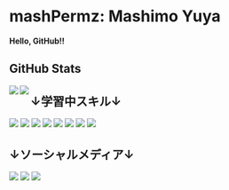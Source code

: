 # mashPermz: Mashimo Yuya

__Hello, GitHub!!__

## GitHub Stats
<a href="https://github.com/anuraghazra/github-readme-stats">
  <img align="left" src="https://github-readme-stats.vercel.app/api?username=mashPermz&count_private=true&show_icons=true" />
</a>
<a href="https://github.com/anuraghazra/github-readme-stats">
  <img align="left" src="https://github-readme-stats.vercel.app/api/top-langs/?username=mashPermz" />
</a>

## ↓学習中スキル↓
<a href="https://www.ruby-lang.org/ja/"><img src="https://img.shields.io/badge/ruby-%23CC342D.svg?&style=for-the-badge&logo=ruby&logoColor=white"></a>
<a href="https://rubyonrails.org/"><img src="https://img.shields.io/badge/rails%20-%23CC0000.svg?&style=for-the-badge&logo=ruby-on-rails&logoColor=white"></a>
<a href="https://www.php.net/"><img src="https://img.shields.io/badge/PHP-777BB4?style=for-the-badge&logo=php&logoColor=white"></a>
<a href="https://laravel.com/"><img src="https://img.shields.io/badge/Laravel-FF2D20?style=for-the-badge&logo=laravel&logoColor=white"></a>
<a href="https://vuejs.org/"><img src="https://img.shields.io/badge/Vue.js-35495E?style=for-the-badge&logo=vue.js&logoColor=4FC08D"></a>
<a href="https://www.mysql.com/"><img src="https://img.shields.io/badge/mysql-%2300f.svg?&style=for-the-badge&logo=mysql&logoColor=white"></a>
<a href="https://aws.amazon.com/jp/"><img src="https://img.shields.io/badge/Amazon%20AWS-%23232F3E?logo=amazon-aws&logoColor=white&style=for-the-badge"></a>
<a href="https://golang.org/"><img src="https://img.shields.io/badge/go-%2300ADD8.svg?&style=for-the-badge&logo=go&logoColor=white"></a>

## ↓ソーシャルメディア↓
<a href="https://www.linkedin.com/in/%E6%82%A0%E4%B9%9F-%E7%9C%9F%E4%B8%8B-aa48371b2/"><img src="https://img.shields.io/badge/linkedin-%230077B5.svg?&style=for-the-badge&logo=linkedin&logoColor=white"></a>
<a href="https://www.facebook.com/yuya.mashimo.7/"><img src="https://img.shields.io/badge/facebook-%231877F2.svg?&style=for-the-badge&logo=facebook&logoColor=white"></a>
<a href="https://twitter.com/PermzC"><img src="https://img.shields.io/badge/twitter-%231DA1F2.svg?&style=for-the-badge&logo=twitter&logoColor=white"></a>
